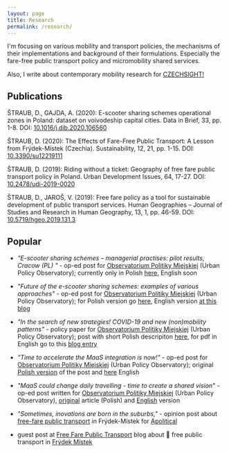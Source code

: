 ```yaml
---
layout: page
title: Research
permalink: /research/
---
```


I'm focusing on various mobility and transport policies, the mechanisms of their implementations and background of their formulations. Especially the fare-free public transport policy and micromobility shared services.

Also, I write about contemporary mobility research for <a href="https://www.czechsight.cz/author/straubd/">CZECHSIGHT!</a>

## Publications
ŠTRAUB, D., GAJDA, A. (2020): E-scooter sharing schemes operational zones in Poland: dataset on voivodeship capital cities. Data in Brief, 33, pp. 1-8. DOI: [10.1016/j.dib.2020.106560](https://doi.org/10.1016/j.dib.2020.106560)

ŠTRAUB, D. (2020): The Effects of Fare-Free Public Transport: A Lesson from Frýdek-Místek (Czechia). Sustainability, 12, 21, pp. 1-15. DOI: [10.3390/su12219111](https://doi.org/10.3390/su12219111)

ŠTRAUB, D. (2019): Riding without a ticket: Geography of free fare public transport policy in Poland. Urban Development Issues, 64, 17-27. DOI: [10.2478/udi-2019-0020](https://doi.org/10.2478/udi-2019-0020) 

ŠTRAUB, D., JAROŠ, V. (2019): Free fare policy as a tool for sustainable development of public transport services. Human Geographies – Journal of Studies and Research in Human Geography, 13, 1, pp. 46-59. DOI: [10.5719/hgeo.2019.131.3](http://dx.doi.org/10.5719/hgeo.2019.131.3)

## Popular
* _"E-scooter sharing schemes – managerial practises: pilot results, Cracow (PL) "_ - op-ed post for [Observatorium Politiky Miejskiej](http://obserwatorium.miasta.pl/) (Urban Policy Observatory); currently only in Polish [here](http://obserwatorium.miasta.pl/praktyki-zarzadzania-segmentem-uto-w-polskich-miastach-wnioski-z-pilotazu/), English soon

* _"Future of the e-scooter sharing schemes: examples of various approaches"_ - op-ed post for [Observatorium Politiky Miejskiej](http://obserwatorium.miasta.pl/) (Urban Policy Observatory); for Polish version go [here](http://obserwatorium.miasta.pl/przyszlosc-branzy-e-hulajnog-a-dzialania-miast/), English version [at this blog](http://straubd.me/blog/2020/10/mobility/future-of-the-escooter)

* _"In the search of new strategies! COVID-19 and new (non)mobility patterns"_ - policy paper for [Observatorium Politiky Miejskiej](http://obserwatorium.miasta.pl/) (Urban Policy Observatory); post with short Polish descripiton [here](http://obserwatorium.miasta.pl/covid-19-i-nowe-kierunki-niemobilnosci-raport/?fbclid=IwAR3OhpFHzXqa3SMQApxX4kJxM5u_xVZLK4BBApFhYeNmsgNlBaoGqRyEw7c), for pdf in English go to this [blog entry](http://straubd.me/blog/2020/05/mobility/covid19-and-non-mobility-strategies)

* _"Time to accelerate the MaaS integration is now!"_ - op-ed post for [Observatorium Politiky Miejskiej](http://obserwatorium.miasta.pl/) (Urban Policy Observatory); original [Polish version](http://obserwatorium.miasta.pl/maasa-forma-czas-na-zdecydowane-dzialania/?fbclid=IwAR3qKlRuUPxWr_EZBQfGY8mYb78gGLpXhxinyRkcOSei3gOHsoii4eBgh_4) of the post and [here](http://straubd.me/blog/2020/04/mobility/time-to-accelerate-maas-interation-is-now) English

* _"MaaS could change daily travelling - time to create a shared vision_" - op-ed post written for [Observatorium Politiky Miejskiej](http://obserwatorium.miasta.pl/) (Urban Policy Observatory), [original](http://obserwatorium.miasta.pl/wiele-srodkow-transportu-jeden-system-czym-jest-mobility-as-a-service/) article (Polish) and [English](http://straubd.me/blog/2020/01/mobility/MaaS-could-change-daily-travelling-time-to-create-a-shared-vision) version 

* _"Sometimes, inovations are born in the suburbs,"_ - opinion post about [free-fare public transport](https://apolitical.co/solution_article/how-a-sleepy-czech-town-became-a-public-transport-pioneer/) in Frýdek-Místek for [Apolitical](https://apolitical.co/home) 

* guest post at [Free Fare Public Transport](https://freepublictransport.info) blog about &#128652; free public transport in [Frýdek Místek](https://freepublictransport.info/2019/03/12/free-fare-public-transport-policy-study-case-frydek-mistek/)